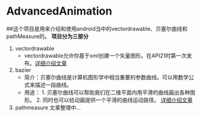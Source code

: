 # AdvancedAnimation
##这个项目是用来介绍和使用android当中的vectordrawable、贝塞尔曲线和pathMeasure的。
**项目分为三部分**

1. vectordrawable
    * vectordrawable允许你基于xml创建一个矢量图形。在API21时第一次发布。[详细介绍文章](http://blog.csdn.net/wode_dream/article/details/55258625) 
2. bazier
    * 简介：贝塞尔曲线是计算机图形学中相当重要的参数曲线。可以用数学公式来描述一段曲线。
    * 用途：
           1. 贝塞尔曲线可以帮助我们在二维平面内用平滑的曲线画出各种图形。
           2. 同时也可以给动画提供一个平滑的曲线运动路径。
           [详细介绍文章](http://blog.csdn.net/wode_dream/article/details/57409729)
3. pathmeasure
    文章整理中...
